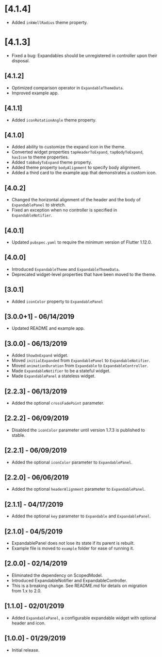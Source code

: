 # [4.1.4]

* Added `inkWellRadius` theme property.

# [4.1.3]

* Fixed a bug: Expandables should be unregistered in controller upon their disposal.

## [4.1.2]

* Optimized comparison operator in `ExpandableThemeData`.
* Improved example app.

## [4.1.1]

* Added `iconRotationAngle` theme property.

## [4.1.0]

* Added ability to customize the expand icon in the theme.
* Converted widget properties `tapHeaderToExpand`, `tapBodyToExpand`, `hasIcon` to theme properties.
* Added `tabBodyToExpand` theme property.
* Added theme property `bodyAlignment` to specify body alignment.
* Added a third card to the example app that demonstrates a custom icon.

## [4.0.2]

* Changed the horizontal alignment of the header and the body of `ExpandablePanel` to stretch.
* Fixed an exception when no controller is specified in `ExpandableNotifier`.

## [4.0.1]

* Updated `pubspec.yaml` to require the minimum version of Flutter  1.12.0.

## [4.0.0]

* Introduced `ExpandableTheme` and `ExpandableThemeData`. 
* Deprecated widget-level properties that have been moved to the theme.

## [3.0.1]

* Added `iconColor` property to `ExpandablePanel`

## [3.0.0+1] - 06/14/2019

* Updated README and example app.

## [3.0.0] - 06/13/2019

* Added `ShowOnExpand` widget.
* Moved `initialExpanded` from `ExpandablePanel` to `ExpandableNotifier`.
* Moved `animationDuration` from `Expandable` to `ExpandableController`.
* Made `ExpandableNotifier` to be a stateful widget.
* Made `ExpandablePanel` a stateless widget.

## [2.2.3] - 06/13/2019

* Added the optional `crossFadePoint` parameter.

## [2.2.2] - 06/09/2019

* Disabled the `iconColor` parameter until version 1.7.3 is published to stable.

## [2.2.1] - 06/09/2019

* Added the optional `iconColor` parameter to `ExpandablePanel`.

## [2.2.0] - 06/06/2019

* Added the optional `headerAlignment` parameter to `ExpandablePanel`.

## [2.1.1] - 04/17/2019

* Added the optional `key` parameter to `Expandable` and `ExpandablePanel`.

## [2.1.0] - 04/5/2019

* ExpandablePanel does not lose its state if its parent is rebuilt.
* Example file is moved to `example` folder for ease of running it.

## [2.0.0] - 02/14/2019

* Eliminated the dependency on ScopedModel.
* Introduced ExpandableNotifier and ExpandableController.
* This is a breaking change. See README.md for details on migration from 1.x to 2.0.

## [1.1.0] - 02/01/2019

* Added `ExpandablePanel`, a configurable expandable widget with optional header and icon. 

## [1.0.0] - 01/29/2019

* Initial release.

